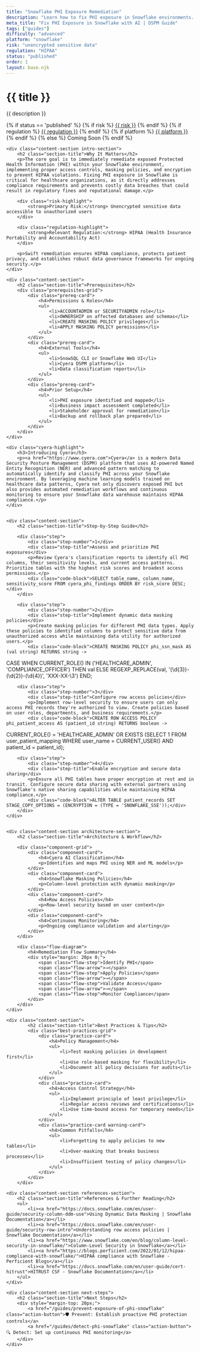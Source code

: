 ```yaml
---
title: "Snowflake PHI Exposure Remediation"
description: "Learn how to fix PHI exposure in Snowflake environments. Follow step-by-step guidance for HIPAA compliance and secure data handling."
meta_title: "Fix PHI Exposure in Snowflake with AI | DSPM Guide"
tags: ["guides"]
difficulty: "advanced"
platform: "snowflake"
risk: "unencrypted sensitive data"
regulation: "HIPAA"
status: "published"
order: 1
layout: base.njk
---
```


<div class="container">
    <div class="header">
        <h1>{{ title }}</h1>
        <p>{{ description }}</p>
        <div class="guide-tags-container">
			<div class="guide-tags-wrapper">
		    {% if status == 'published' %}
		        {% if risk %}
		        <a href="/risk/{{ risk | downcase | replace: ' ', '-' }}/" class="guide-tag risk">{{ risk }}</a>
		        {% endif %}
		        {% if regulation %}
		        <a href="/regulation/{{ regulation | downcase | replace: ' ', '-' }}/" class="guide-tag regulation">{{ regulation }}</a>
		        {% endif %}
		        {% if platform %}
		        <a href="/platforms/{{ platform | downcase | replace: ' ', '-' }}/" class="guide-tag platform">{{ platform }}</a>
		        {% endif %}
		    {% else %}
		        <span class="guide-tag coming-soon">Coming Soon</span>
		    {% endif %}
		</div>
		</div>
    </div>

    <div class="content-section intro-section">
        <h2 class="section-title">Why It Matters</h2>
        <p>The core goal is to immediately remediate exposed Protected Health Information (PHI) within your Snowflake environment, implementing proper access controls, masking policies, and encryption to prevent HIPAA violations. Fixing PHI exposure in Snowflake is critical for healthcare organizations, as it directly addresses compliance requirements and prevents costly data breaches that could result in regulatory fines and reputational damage.</p>
        
        <div class="risk-highlight">
            <strong>Primary Risk:</strong> Unencrypted sensitive data accessible to unauthorized users
        </div>
        
        <div class="regulation-highlight">
            <strong>Relevant Regulation:</strong> HIPAA (Health Insurance Portability and Accountability Act)
        </div>
        
        <p>Swift remediation ensures HIPAA compliance, protects patient privacy, and establishes robust data governance frameworks for ongoing security.</p>
    </div>

    <div class="content-section">
        <h2 class="section-title">Prerequisites</h2>
        <div class="prerequisites-grid">
            <div class="prereq-card">
                <h4>Permissions & Roles</h4>
                <ul>
                    <li>ACCOUNTADMIN or SECURITYADMIN role</li>
                    <li>OWNERSHIP on affected databases and schemas</li>
                    <li>CREATE MASKING POLICY privileges</li>
                    <li>APPLY MASKING POLICY permissions</li>
                </ul>
            </div>
            <div class="prereq-card">
                <h4>External Tools</h4>
                <ul>
                    <li>SnowSQL CLI or Snowflake Web UI</li>
                    <li>Cyera DSPM platform</li>
                    <li>Data classification reports</li>
                </ul>
            </div>
            <div class="prereq-card">
                <h4>Prior Setup</h4>
                <ul>
                    <li>PHI exposure identified and mapped</li>
                    <li>Business impact assessment completed</li>
                    <li>Stakeholder approval for remediation</li>
                    <li>Backup and rollback plan prepared</li>
                </ul>
            </div>
        </div>
    </div>
	
    <div class="cyera-highlight">
        <h3>Introducing Cyera</h3>
        <p><a href="https://www.cyera.com">Cyera</a> is a modern Data Security Posture Management (DSPM) platform that uses AI-powered Named Entity Recognition (NER) and advanced pattern matching to automatically identify and classify PHI across your Snowflake environment. By leveraging machine learning models trained on healthcare data patterns, Cyera not only discovers exposed PHI but also provides automated remediation workflows and continuous monitoring to ensure your Snowflake data warehouse maintains HIPAA compliance.</p>
    </div>
	

    <div class="content-section">
        <h2 class="section-title">Step-by-Step Guide</h2>
        
        <div class="step">
            <div class="step-number">1</div>
            <div class="step-title">Assess and prioritize PHI exposures</div>
            <p>Review Cyera's classification reports to identify all PHI columns, their sensitivity levels, and current access patterns. Prioritize tables with the highest risk scores and broadest access permissions.</p>
            <div class="code-block">SELECT table_name, column_name, sensitivity_score FROM cyera_phi_findings ORDER BY risk_score DESC;</div>
        </div>

        <div class="step">
            <div class="step-number">2</div>
            <div class="step-title">Implement dynamic data masking policies</div>
            <p>Create masking policies for different PHI data types. Apply these policies to identified columns to protect sensitive data from unauthorized access while maintaining data utility for authorized users.</p>
            <div class="code-block">CREATE MASKING POLICY phi_ssn_mask AS (val string) RETURNS string ->
  CASE 
    WHEN CURRENT_ROLE() IN ('HEALTHCARE_ADMIN', 'COMPLIANCE_OFFICER') THEN val
    ELSE REGEXP_REPLACE(val, '(\d{3})-(\d{2})-(\d{4})', 'XXX-XX-\3')
  END;</div>
        </div>

        <div class="step">
            <div class="step-number">3</div>
            <div class="step-title">Configure row access policies</div>
            <p>Implement row-level security to ensure users can only access PHI records they're authorized to view. Create policies based on user roles, departments, and business requirements.</p>
            <div class="code-block">CREATE ROW ACCESS POLICY phi_patient_access AS (patient_id string) RETURNS boolean ->
  CURRENT_ROLE() = 'HEALTHCARE_ADMIN' OR 
  EXISTS (SELECT 1 FROM user_patient_mapping WHERE user_name = CURRENT_USER() AND patient_id = patient_id);</div>
        </div>

        <div class="step">
            <div class="step-number">4</div>
            <div class="step-title">Enable encryption and secure data sharing</div>
            <p>Ensure all PHI tables have proper encryption at rest and in transit. Configure secure data sharing with external partners using Snowflake's native sharing capabilities while maintaining HIPAA compliance.</p>
            <div class="code-block">ALTER TABLE patient_records SET STAGE_COPY_OPTIONS = (ENCRYPTION = (TYPE = 'SNOWFLAKE_SSE'));</div>
        </div>
    </div>


    <div class="content-section architecture-section">
        <h2 class="section-title">Architecture & Workflow</h2>
        
        <div class="component-grid">
            <div class="component-card">
                <h4>Cyera AI Classification</h4>
                <p>Identifies and maps PHI using NER and ML models</p>
            </div>
            <div class="component-card">
                <h4>Snowflake Masking Policies</h4>
                <p>Column-level protection with dynamic masking</p>
            </div>
            <div class="component-card">
                <h4>Row Access Policies</h4>
                <p>Row-level security based on user context</p>
            </div>
            <div class="component-card">
                <h4>Continuous Monitoring</h4>
                <p>Ongoing compliance validation and alerting</p>
            </div>
        </div>

        <div class="flow-diagram">
            <h4>Remediation Flow Summary</h4>
            <div style="margin: 20px 0;">
                <span class="flow-step">Identify PHI</span>
                <span class="flow-arrow">→</span>
                <span class="flow-step">Apply Policies</span>
                <span class="flow-arrow">→</span>
                <span class="flow-step">Validate Access</span>
                <span class="flow-arrow">→</span>
                <span class="flow-step">Monitor Compliance</span>
            </div>
        </div>
    </div>

	<div class="content-section">
	        <h2 class="section-title">Best Practices & Tips</h2>
	        <div class="best-practices-grid">
	            <div class="practice-card">
	                <h4>Policy Management</h4>
	                <ul>
	                    <li>Test masking policies in development first</li>
	                    <li>Use role-based masking for flexibility</li>
	                    <li>Document all policy decisions for audits</li>
	                </ul>
	            </div>
	            <div class="practice-card">
	                <h4>Access Control Strategy</h4>
	                <ul>
	                    <li>Implement principle of least privilege</li>
	                    <li>Regular access reviews and certifications</li>
	                    <li>Use time-bound access for temporary needs</li>
	                </ul>
	            </div>
	            <div class="practice-card warning-card">
	                <h4>Common Pitfalls</h4>
	                <ul>
	                    <li>Forgetting to apply policies to new tables</li>
	                    <li>Over-masking that breaks business processes</li>
	                    <li>Insufficient testing of policy changes</li>
	                </ul>
	            </div>
	        </div>
	    </div>

    <div class="content-section references-section">
        <h2 class="section-title">References & Further Reading</h2>
        <ul>
            <li><a href="https://docs.snowflake.com/en/user-guide/security-column-ddm-use">Using Dynamic Data Masking | Snowflake Documentation</a></li>
            <li><a href="https://docs.snowflake.com/en/user-guide/security-row-intro">Understanding row access policies | Snowflake Documentation</a></li>
            <li><a href="https://www.snowflake.com/en/blog/column-level-security-in-snowflake/">Column-Level Security in Snowflake</a></li>
            <li><a href="https://blogs.perficient.com/2022/01/12/hipaa-compliance-with-snowflake/">HIPAA compliance with Snowflake - Perficient Blogs</a></li>
            <li><a href="https://docs.snowflake.com/en/user-guide/cert-hitrust">HITRUST CSF - Snowflake Documentation</a></li>
        </ul>
    </div>

    <div class="content-section next-steps">
        <h2 class="section-title">Next Steps</h2>
        <div style="margin-top: 20px;">
            <a href="/guides/prevent-exposure-of-phi-snowflake" class="action-button">🛡️ Prevent: Establish proactive PHI protection controls</a>
            <a href="/guides/detect-phi-snowflake" class="action-button">🔍 Detect: Set up continuous PHI monitoring</a>
        </div>
    </div>
</div>